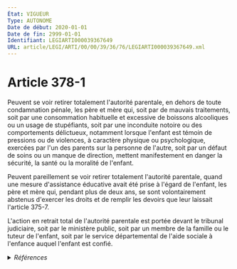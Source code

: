 ```yaml
---
État: VIGUEUR
Type: AUTONOME
Date de début: 2020-01-01
Date de fin: 2999-01-01
Identifiant: LEGIARTI000039367649
URL: article/LEGI/ARTI/00/00/39/36/76/LEGIARTI000039367649.xml
---
```


<h1>Article 378-1</h1>

Peuvent se voir retirer totalement l'autorité parentale, en dehors de toute
condamnation pénale, les père et mère qui, soit par de mauvais traitements, soit
par une consommation habituelle et excessive de boissons alcooliques ou un usage
de stupéfiants, soit par une inconduite notoire ou des comportements délictueux,
notamment lorsque l'enfant est témoin de pressions ou de violences, à caractère
physique ou psychologique, exercées par l'un des parents sur la personne de
l'autre, soit par un défaut de soins ou un manque de direction, mettent
manifestement en danger la sécurité, la santé ou la moralité de l'enfant.<br />

Peuvent pareillement se voir retirer totalement l'autorité parentale, quand une
mesure d'assistance éducative avait été prise à l'égard de l'enfant, les père et
mère qui, pendant plus de deux ans, se sont volontairement abstenus d'exercer
les droits et de remplir les devoirs que leur laissait l'article 375-7.<br />

L'action en retrait total de l'autorité parentale est portée devant le tribunal
judiciaire, soit par le ministère public, soit par un membre de la famille ou le
tuteur de l'enfant, soit par le service départemental de l'aide sociale à
l'enfance auquel l'enfant est confié.


<details>
  <summary><em>Références</em></summary>

  <h2>Articles faisant référence à l'article</h2>
  
  <ul>
    <li>
      <a href="https://legal.tricoteuses.fr//redirection/LEGIARTI000032207461?vers=git&vers=legifrance">Code civil - article 375-7 AUTONOME MODIFIE, en vigueur du 2016-03-16 au 2016-06-05</a> CITATION cible
    </li>
    <li>
      <a href="https://legal.tricoteuses.fr//redirection/LEGIARTI000022469707?vers=git&vers=legifrance">Code civil - article 375-7 AUTONOME MODIFIE, en vigueur du 2010-07-11 au 2016-03-16</a> CITATION cible
    </li>
    <li>
      <a href="https://legal.tricoteuses.fr//redirection/LEGIARTI000032655163?vers=git&vers=legifrance">Code civil - article 375-7 AUTONOME MODIFIE, en vigueur du 2016-06-05 au 2022-02-09</a> CITATION cible
    </li>
    <li>
      <a href="https://legal.tricoteuses.fr//redirection/LEGIARTI000045136610?vers=git&vers=legifrance">Code civil - article 375-7 AUTONOME VIGUEUR, en vigueur depuis le 2022-02-09</a> CITATION cible
    </li>
    <li>
      <a href="https://legal.tricoteuses.fr//redirection/LEGIARTI000006426825?vers=git&vers=legifrance">Code civil - article 375-7 AUTONOME MODIFIE, en vigueur du 1998-07-31 au 2007-03-06</a> CITATION cible
    </li>
    <li>
      <a href="https://legal.tricoteuses.fr//redirection/LEGIARTI000006426824?vers=git&vers=legifrance">Code civil - article 375-7 AUTONOME MODIFIE, en vigueur du 1971-01-01 au 1998-07-31</a> CITATION cible
    </li>
    <li>
      <a href="https://legal.tricoteuses.fr//redirection/LEGIARTI000006426826?vers=git&vers=legifrance">Code civil - article 375-7 AUTONOME MODIFIE, en vigueur du 2007-03-06 au 2010-07-11</a> CITATION cible
    </li>
    <li>
      <a href="https://legal.tricoteuses.fr//redirection/LEGIARTI000039110945?vers=git&vers=legifrance">Ordonnance n° 2019-964 du 18 septembre 2019 prise en application de la loi n° 2019-222 du 23 mars 2019 de programmation 2018-2022 et de réforme pour la justice - article 35 PARTIELLEMENT_MODIF VIGUEUR_DIFF, en vigueur depuis le 2020-01-01</a> MODIFICATION cible
    </li>
  </ul>
  
  <h2>Références faites par l'article</h2>
  
  <ul>
    <li>
      2019-09-18 MODIFICATION source <a href="https://legal.tricoteuses.fr//redirection/LEGIARTI000039110945?vers=git&vers=legifrance">Ordonnance n° 2019-964 du 18 septembre 2019 prise en application de la loi n° 2019-222 du 23 mars 2019 de programmation 2018-2022 et de réforme pour la justice - article 35 PARTIELLEMENT_MODIF VIGUEUR_DIFF, en vigueur depuis le 2020-01-01</a>
    </li>
    <li>
      2020-12-21 CITATION cible <a href="https://legal.tricoteuses.fr//redirection/LEGIARTI000042724453?vers=git&vers=legifrance">Décret n° 2020-1640 du 21 décembre 2020 renforçant l'efficacité des procédures pénales et les droits de victimes - article 11 ENTIEREMENT_MODIF</a>
    </li>
    <li>
      2021-12-24 CITATION cible <a href="https://legal.tricoteuses.fr//redirection/LEGIARTI000044622532?vers=git&vers=legifrance">Décret n° 2021-1820 du 24 décembre 2021 relatif aux mesures de surveillance applicables lors de leur libération aux auteurs d'infractions commises au sein du couple - article 4 ENTIEREMENT_MODIF</a>
    </li>
    <li>
      2021-12-24 CITATION cible <a href="https://legal.tricoteuses.fr//redirection/LEGIARTI000044622534?vers=git&vers=legifrance">Décret n° 2021-1820 du 24 décembre 2021 relatif aux mesures de surveillance applicables lors de leur libération aux auteurs d'infractions commises au sein du couple - article 5 ENTIEREMENT_MODIF</a>
    </li>
    <li>
      2999-01-01 CITATION cible <a href="https://legal.tricoteuses.fr//redirection/LEGIARTI000045492585?vers=git&vers=legifrance">Code pénitentiaire - article R341-2 AUTONOME VIGUEUR, en vigueur depuis le 2022-05-01</a>
    </li>
    <li>
      2999-01-01 CITATION source <a href="https://legal.tricoteuses.fr//redirection/LEGIARTI000006426824?vers=git&vers=legifrance">Code civil - article 375-7 AUTONOME MODIFIE, en vigueur du 1971-01-01 au 1998-07-31</a>
    </li>
    <li>
      2999-01-01 CITATION cible <a href="https://legal.tricoteuses.fr//redirection/LEGIARTI000039778170?vers=git&vers=legifrance">Code civil - article 379 AUTONOME VIGUEUR, en vigueur depuis le 2019-12-30</a>
    </li>
    <li>
      2999-01-01 CITATION cible <a href="https://legal.tricoteuses.fr//redirection/LEGIARTI000049294120?vers=git&vers=legifrance">Code civil - article 381 AUTONOME VIGUEUR, en vigueur depuis le 2024-03-20</a>
    </li>
    <li>
      2999-01-01 CITATION cible <a href="https://legal.tricoteuses.fr//redirection/LEGIARTI000032207612?vers=git&vers=legifrance">Code de l'action sociale et des familles - article L224-4 AUTONOME VIGUEUR, en vigueur depuis le 2016-03-16</a>
    </li>
    <li>
      2999-01-01 CITATION cible <a href="https://legal.tricoteuses.fr//redirection/LEGIARTI000006681050?vers=git&vers=legifrance">Code de la famille et de l'aide sociale - article 50 AUTONOME ABROGE, en vigueur du 1966-07-12 au 1984-09-07</a>
    </li>
    <li>
      2999-01-01 CITATION cible <a href="https://legal.tricoteuses.fr//redirection/LEGIARTI000006681166?vers=git&vers=legifrance">Code de la famille et de l'aide sociale - article 61 AUTONOME ABROGE, en vigueur du 1996-07-06 au 2000-12-23</a>
    </li>
    <li>
      2999-01-01 CITATION cible <a href="https://legal.tricoteuses.fr//redirection/LEGIARTI000045883097?vers=git&vers=legifrance">Code de procédure pénale - article D158 AUTONOME VIGUEUR, en vigueur depuis le 2022-06-09</a>
    </li>
    <li>
      2999-01-01 CITATION cible <a href="https://legal.tricoteuses.fr//redirection/LEGIARTI000042726346?vers=git&vers=legifrance">Code de procédure pénale - article D403 AUTONOME MODIFIE, en vigueur du 2020-12-24 au 2022-06-09</a>
    </li>
    <li>
      2999-01-01 CITATION cible <a href="https://legal.tricoteuses.fr//redirection/LEGIARTI000044630005?vers=git&vers=legifrance">Code de procédure pénale - article D47-11-4 AUTONOME VIGUEUR, en vigueur depuis le 2022-02-01</a>
    </li>
  </ul>
</details>
